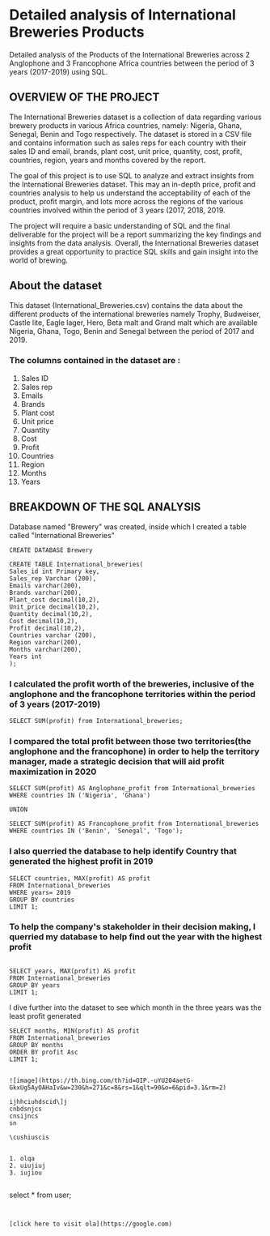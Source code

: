 # Detailed analysis of International Breweries Products
Detailed analysis of the Products of the International Breweries across 2 Anglophone and 3 Francophone Africa countries between the period of 3 years (2017-2019) using SQL. 


## OVERVIEW OF THE PROJECT
The International Breweries dataset is a collection of data regarding various brewery products in various Africa countries, namely: Nigeria, Ghana, Senegal, Benin and Togo respectively. The dataset is stored in a CSV file and contains information such as sales reps for each country with their sales ID and email, brands, plant cost, unit price, quantity, cost, profit, countries, region, years and months covered by the report.

The goal of this project is to use SQL to analyze and extract insights from the International Breweries dataset. This may an in-depth price, profit and countries analysis to help us understand the acceptability of each of the product, profit margin, and lots more across the regions of the various countries involved within the period of 3 years (2017, 2018, 2019.

The project will require a basic understanding of SQL and the final deliverable for the project will be a report summarizing the key findings and insights from the data analysis.
Overall, the International Breweries dataset provides a great opportunity to practice SQL skills and gain insight into the world of brewing.

## About the dataset

This dataset (International_Breweries.csv) contains the data about the different products of the international breweries namely Trophy, Budweiser, Castle lite, Eagle lager, Hero, Beta malt and Grand malt  which are  available Nigeria, Ghana, Togo, Benin and Senegal between the period of 2017 and 2019.

### The columns contained in the dataset are :
1.	Sales ID
2.	Sales rep
3.	Emails
5.	Brands
6.	Plant cost
7.	Unit price
8.	Quantity
9.	Cost
10.	Profit
11.	Countries
12.	Region
13.	Months
14.	Years

## BREAKDOWN OF THE SQL ANALYSIS

Database named "Brewery" was created, inside which I created a table called "International Breweries"

```
CREATE DATABASE Brewery

CREATE TABLE International_breweries(
Sales_id int Primary key,
Sales_rep Varchar (200),
Emails varchar(200),
Brands varchar(200),
Plant_cost decimal(10,2),
Unit_price decimal(10,2),
Quantity decimal(10,2),
Cost decimal(10,2),
Profit decimal(10,2),
Countries varchar (200),
Region varchar(200),
Months varchar(200),
Years int
);
```
### I calculated the profit worth of the breweries, inclusive of the anglophone and the francophone territories within the period of 3 years (2017-2019)

```SELECT SUM(profit) from International_breweries;```

### I compared the total profit between those two territories(the anglophone and the francophone) in order to help the territory manager, made a strategic decision that will aid profit maximization in 2020

```
SELECT SUM(profit) AS Anglophone_profit from International_breweries
WHERE countries IN ('Nigeria', 'Ghana')

UNION

SELECT SUM(profit) AS Francophone_profit from International_breweries
WHERE countries IN ('Benin', 'Senegal', 'Togo');
```


### I also querried the database to help identify Country that generated the highest profit in 2019


```
SELECT countries, MAX(profit) AS profit
FROM International_breweries
WHERE years= 2019
GROUP BY countries
LIMIT 1;
```

### To help the company's stakeholder in their decision making, I querried my database to help  find  out the year with the highest profit
 
```

SELECT years, MAX(profit) AS profit
FROM International_breweries
GROUP BY years
LIMIT 1;

```

I dive further into the dataset to see which month in the three years was the least profit generated

```
SELECT months, MIN(profit) AS profit
FROM International_breweries
GROUP BY months
ORDER BY profit Asc
LIMIT 1;
```

```

![image](https://th.bing.com/th?id=OIP.-uYU204aetG-GkxUg5AyOAHaIv&w=230&h=271&c=8&rs=1&qlt=90&o=6&pid=3.1&rm=2)

ijhhciuhdscid\]j
cnbdsnjcs
cnsijncs
sn

\cushiuscis


1. olqa
2. uiujiuj
3. iujiou


```
select * from user;
```


[click here to visit ola](https://google.com)

